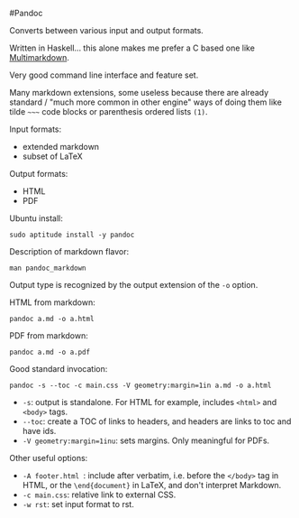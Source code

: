 #Pandoc

Converts between various input and output formats.

Written in Haskell... this alone makes me prefer a C based one like [Multimarkdown](https://github.com/fletcher/MultiMarkdown-4).

Very good command line interface and feature set.

Many markdown extensions, some useless because there are already standard / "much more common in other engine" ways of doing them like tilde `~~~` code blocks or parenthesis ordered lists `(1)`.

Input formats:

- extended markdown
- subset of LaTeX

Output formats:

- HTML
- PDF

Ubuntu install:

    sudo aptitude install -y pandoc

Description of markdown flavor:

    man pandoc_markdown

Output type is recognized by the output extension of the `-o` option.

HTML from markdown:

    pandoc a.md -o a.html

PDF from markdown:

    pandoc a.md -o a.pdf

Good standard invocation:

    pandoc -s --toc -c main.css -V geometry:margin=1in a.md -o a.html

- `-s`:                      output is standalone. For HTML for example, includes `<html>` and `<body>` tags.
- `--toc`:                   create a TOC of links to headers, and headers are links to toc and have ids.
- `-V geometry:margin=1inu`: sets margins. Only meaningful for PDFs.

Other useful options:

- `-A footer.html `: include after verbatim, i.e. before the `</body>` tag in HTML, or the `\end{document}` in LaTeX, and don't interpret Markdown.
- `-c main.css`:     relative link to external CSS.
- `-w rst`:          set input format to rst.
